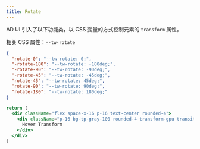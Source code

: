 ```yaml
---
title: Rotate
---
```


AD UI 引入了以下功能类，以 CSS 变量的方式控制元素的 `transform` 属性。

相关 CSS 属性：`--tw-rotate`

```json classes
{
  "rotate-0": "--tw-rotate: 0;",
  "-rotate-180": "--tw-rotate: -180deg;",
  "-rotate-90": "--tw-rotate: -90deg;",
  "-rotate-45": "--tw-rotate: -45deg;",
  "rotate-45": "--tw-rotate: 45deg;",
  "rotate-90": "--tw-rotate: 90deg;",
  "rotate-180": "--tw-rotate: 180deg;"
}
```

```jsx acss
return (
  <div className="flex space-x-16 p-16 text-center rounded-4">
    <div className="p-16 bg-tp-gray-100 rounded-4 transform-gpu transition-all cursor-pointer hover:rotate-45">
      Hover Transform
    </div>
  </div>
)
```

